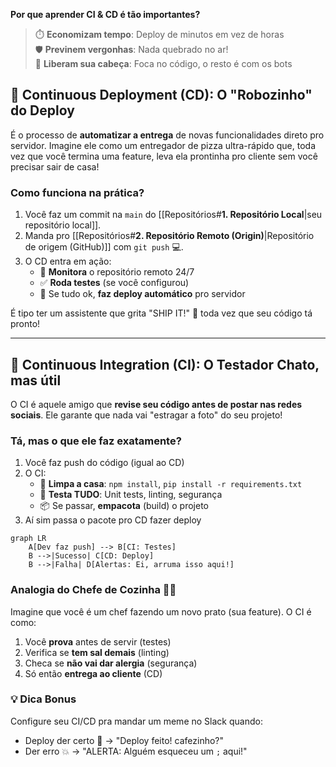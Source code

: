 **Por que aprender CI & CD é tão importantes?**
>  ⏱️ **Economizam tempo**: Deploy de minutos em vez de horas  
>  🛡️ **Previnem vergonhas**: Nada quebrado no ar!  
>  🧠 **Liberam sua cabeça**: Foca no código, o resto é com os bots 
## 🚀 Continuous Deployment (CD): O "Robozinho" do Deploy  
É o processo de **automatizar a entrega** de novas funcionalidades direto pro servidor. Imagine ele como um entregador de pizza ultra-rápido que, toda vez que você termina uma feature, leva ela prontinha pro cliente sem você precisar sair de casa!

### Como funciona na prática?  
1. Você faz um commit na `main` do [[Repositórios#**1. Repositório Local**|seu repositório local]].  
2. Manda pro [[Repositórios#**2. Repositório Remoto (Origin)**|Repositório de origem (GitHub)]] com `git push` 💻.  
3. O CD entra em ação:  
   - 👀 **Monitora** o repositório remoto 24/7  
   - ✅ **Roda testes** (se você configurou)  
   - 🚚 Se tudo ok, **faz deploy automático** pro servidor  

É tipo ter um assistente que grita "SHIP IT!" 🚢 toda vez que seu código tá pronto!

---

## 🧪 Continuous Integration (CI): O Testador Chato, mas útil
O CI é aquele amigo que **revise seu código antes de postar nas redes sociais**. Ele garante que nada vai "estragar a foto" do seu projeto!

### Tá, mas o que ele faz exatamente?  
1. Você faz push do código (igual ao CD)  
2. O CI:  
   - 🧼 **Limpa a casa**: `npm install`, `pip install -r requirements.txt`  
   - 🚨 **Testa TUDO**: Unit tests, linting, segurança  
   - 📦 Se passar, **empacota** (build) o projeto  
3. Aí sim passa o pacote pro CD fazer deploy  

```mermaid
graph LR
    A[Dev faz push] --> B[CI: Testes]
    B -->|Sucesso| C[CD: Deploy]
    B -->|Falha| D[Alertas: Ei, arruma isso aqui!]
```

### Analogia do Chefe de Cozinha 🧑🍳  
Imagine que você é um chef fazendo um novo prato (sua feature). O CI é como:  
1. Você **prova** antes de servir (testes)  
2. Verifica se **tem sal demais** (linting)  
3. Checa se **não vai dar alergia** (segurança)  
4. Só então **entrega ao cliente** (CD)  

### 💡 Dica Bonus  
Configure seu CI/CD pra mandar um meme no Slack quando:  
- Deploy der certo 🎉 → "Deploy feito! cafezinho?"  
- Der erro 💥 → "ALERTA: Alguém esqueceu um `;` aqui!" 
